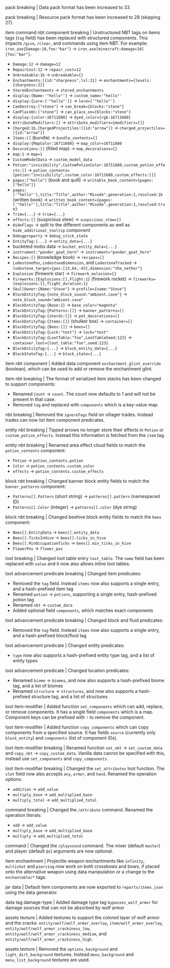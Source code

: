 pack breaking | Data pack format has been increased to 33.

pack breaking | Resource pack format has been increased to 28 (skipping 27).

item command nbt component breaking | Unstructured NBT tags on items tags (`tag` field) has been replaced with structured components. This impacts `/give`, `/clear`, and commands using item NBT. For example: `iron_axe{Damage:10,foo:"bar"}` -> `iron_axe[minecraft:damage=10]{foo:"bar"}`.
* `Damage:12` -> `damage=12`
* `RepairCost:12` -> `repair_cost=12`
* `Unbreakable:1b` -> `unbreakable={}`
* `Enchantments:[{id:"sharpness",lvl:2}]` -> `enchantments={levels:{sharpness:2}}`
* `StoredEnchantments` -> `stored_enchantments`
* `display:{Name:'"hello"'}` -> `custom_name='"hello"'`
* `display:{Lore:['"hello"']}` -> `lore=['"hello"']`
* `CanDestroy:["stone"]` -> `can_break={blocks:"stone"}`
* `CanPlaceOn:["stone"]` -> `can_place_on={blocks:"stone"}`
* `display:{color:16711680}` -> `dyed_color={rgb:16711680}`
* `AttributeModifiers:[]` -> `attribute_modifiers={modifiers=[]}`
* `Charged:1b,ChargedProjectiles:[{id:"arrow"}]` -> `charged_projectiles=[{id:"arrow"}]`
* `Items:[]` (bundle) -> `bundle_contents=[]`
* `display:{MapColor:16711680}` -> `map_color=16711680`
* `Decorations:[]` (filled map) -> `map_decorations={}`
* `map:1` -> `map=1`
* `CustomModelData` -> `custom_model_data`
* `Potion:"invisibility",CustomPotionColor:16711680,custom_potion_effects:[]` -> `potion_contents={potion:"invisibility",custom_color:16711680,custom_effects:[]}`
* `pages:["hello"]` (book and quill) -> `writable_book_content={pages:["hello"]}`
* `pages:['"hello"'],title:"Title",author:"Misode",generation:1,resolved:1b` (written book) -> `written_book_content={pages:['"hello"'],title:"Title",author:"Misode",generation:1,resolved:true}`
* `Trim={...}` -> `trim={...}`
* `effects:[]` (suspicious stew) -> `suspicious_stew=[]`
* `HideFlags` -> split to the different components as well as `hide_additional_tooltip` component
* `Debugproperty` -> `debug_stick_state`
* `EntityTag:{...}` -> `entity_data={...}`
* bucketed mobs data -> `bucket_entity_data={...}`
* `instrument:"ponder_goat_horn"` -> `instrument="ponder_goat_horn"`
* `Recipes:[]` (knowledge book) -> `recipes=[]`
* `LodestonePos`, `LodestoneDimension`, and `LodestoneTracked` -> `lodestone_target={pos:[13,64,-43],dimension:"the_nether"}`
* `Explosion` (firework star) -> `firework_exlosion={}`
* `Fireworks:{Explosions:[],Flight:1}` (firework rocket) -> `fireworks={explosions:[],flight_duration:1}`
* `SkullOwner:{Name:"Steve"}` -> `profile={name:"Steve"}`
* `BlockEntityTag:{note_block_sound:"ambient.cave"}` -> `note_block_sound="ambient.cave"`
* `BlockEntityTag:{Base:2}` -> `base_color="magenta"`
* `BlockEntityTag:{Patterns:[]}` -> `banner_patterns=[]`
* `BlockEntityTag:{sherds:[]}` -> `pot_decorations=[]`
* `BlockEntityTag:{Items:[]}` (shulker box) -> `container=[]`
* `BlockEntityTag:{Bees:[]}` -> `bees=[]`
* `BlockEntityTag:{Lock:"test"}` -> `lock="test"`
* `BlockEntityTag:{LootTable:"foo",LootTableSeed:123}` -> `container_loot={loot_table:"foo",seed:123}`
* `BlockEntityTag:{...}` -> `block_entity_data={...}`
* `BlockStateTag:{...}` -> `block_state={...}`

item nbt component | Added data component `enchantment_glint_override` (boolean), which can be used to add or remove the enchantment glint.

item nbt breaking | The format of serialized item stacks has been changed to support components:
* Renamed `Count` -> `count`. The count now defaults to 1 and will not be present in that case.
* Removed `tag` and replaced with `components` which is a key-value map.

nbt breaking | Removed the `ignoreTags` field on villager trades. Instead trades can now list item component predicates.

entity nbt breaking | Tipped arrows no longer store their effects in `Potion` or `custom_potion_effects`. Instead this information is fetched from the `item` tag.

entity nbt breaking | Renamed area effect cloud fields to match the `potion_contents` component:
* `Potion` -> `potion_contents.potion`
* `Color` -> `potion_contents.custom_color`
* `effects` -> `potion_contents.custom_effects`

block nbt breaking | Changed banner block entity fields to match the `banner_patterns` component:
* `Patterns[].Pattern` (short string) -> `patterns[].pattern` (namespaced ID)
* `Patterns[].Color` (integer) -> `patterns[].color` (dye string)

block nbt breaking | Changed beehive block entity fields to match the `bees` component:
* `Bees[].EntityData` -> `bees[].entity_data`
* `Bees[].TicksInHive` -> `bees[].ticks_in_hive`
* `Bees[].MinOccupationTicks` -> `bees[].min_ticks_in_hive`
* `FlowerPos` -> `flower_pos`

loot breaking | Changed loot table entry `loot_table`. The `name` field has been replaced with `value` and it now also allows inline loot tables.

loot advancement predicate breaking | Changed item predicates:
* Removed the `tag` field. Instead `items` now also supports a single entry, and a hash-prefixed item tag
* Renamed `potion` -> `potions`, supporting a single entry, hash-prefixed potion tag
* Renamed `nbt` -> `custom_data`
* Added optional field `components`, which matches exact components

loot advancement predicate breaking | Changed block and fluid predicates:
* Removed the `tag` field. Instead `items` now also supports a single entry, and a hash-prefixed block/fluid tag

loot advancement predicate | Changed entity predicates:
* `type` now also supports a hash-prefixed entity type tag, and a list of entity types

loot advancement predicate | Changed location predicates:
* Renamed `biome` -> `biomes`, and now also supports a hash-prefixed biome tag, and a list of biomes
* Renamed `structure` -> `structures`, and now also supports a hash-prefixed structure tag, and a list of structures

loot item-modifier | Added function `set_components` which can add, replace, or remove components. It has a single field `components` which is a map. Component keys can be prefixed with `!` to remove the component.

loot item-modifier | Added function `copy_components` which can copy components from a specified source. It has fields `source` (currently only `block_entity`) and `components` (list of component IDs).

loot item-modifier breaking | Renamed function `set_nbt` -> `set_custom_data` and `copy_nbt` -> `copy_custom_data`. Vanilla data cannot be specified with this, instead use `set_components` and `copy_components`.

loot item-modifier breaking | Changed the `set_attributes` loot function. The `slot` field now also accepts `any`, `armor`, and `hand`. Renamed the operation options:
* `addition` -> `add_value`
* `multiply_base` -> `add_multiplied_base`
* `multiply_total` -> `add_multiplied_total`

command breaking | Changed the `/attribute` command. Renamed the operation literals:
* `add` -> `add_value`
* `multiply_base` -> `add_multiplied_base`
* `multiply` -> `add_multiplied_total`

command | Changed the `/playsound` command. The mixer (default `master`) and player (default `@s`) arguments are now optional.

item enchantment | Projectile weapon enchantments like `infinity`, `multishot` and `piercing` now work on both crossbows and bows, if placed onto the alternative weapon using data manipulation or a change to the `enchantable/*` tags.

jar data | Default item components are now exported to `reports/items.json` using the data generator.

data tag damage-type | Added damage type tag `bypasses_wolf_armor` for damage sources that can not be absorbed by wolf armor

assets texture | Added textures to support the colored layer of wolf armor and the cracks: `entity/wolf/wolf_armor_overlay`, `item/wolf_armor_overlay`, `entity/wolf/wolf_armor_crackiness_low`, `entity/wolf/wolf_armor_crackiness_medium`, and `entity/wolf/wolf_armor_crackiness_high`.

assets texture | Removed the `options_background` and `light_dirt_background` textures. Instead `menu_background` and `menu_list_background` textures are used.
